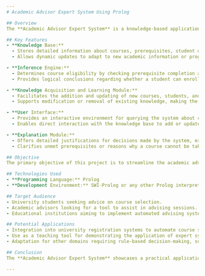 ```yaml
---
# Academic Advisor Expert System Using Prolog

## Overview
The **Academic Advisor Expert System** is a knowledge-based application designed to assist students in course selection and academic planning. By leveraging First Order Logic (FOL) implemented in Prolog, this system provides personalized academic advice based on a student's major, completed courses, and academic requirements. This project simulates the role of an academic advisor, ensuring that students meet all prerequisites before enrolling in courses and guiding them through their academic journey.

## Key Features
- **Knowledge Base:**
  - Stores detailed information about courses, prerequisites, student details, and major requirements.
  - Allows dynamic updates to adapt to new academic information or program changes.

- **Inference Engine:**
  - Determines course eligibility by checking prerequisite completion and other academic requirements.
  - Provides logical conclusions regarding whether a student can enroll in a specific course.

- **Knowledge Acquisition and Learning Module:**
  - Facilitates the addition and updating of new courses, students, and completion records.
  - Supports modification or removal of existing knowledge, making the system highly flexible.

- **User Interface:**
  - Provides an interactive environment for querying the system about course eligibility.
  - Enables direct interaction with the knowledge base to add or update academic information.

- **Explanation Module:**
  - Offers detailed justifications for decisions made by the system, explaining the reasoning behind academic advice.
  - Clarifies unmet prerequisites or reasons why a course cannot be taken, ensuring transparency.

## Objective
The primary objective of this project is to streamline the academic advising process by automating tasks typically performed by human advisors. The system ensures that students follow a logical and structured academic path, preventing enrollment in courses without meeting necessary prerequisites, and guiding them toward successful completion of their major.

## Technologies Used
- **Programming Language:** Prolog
- **Development Environment:** SWI-Prolog or any other Prolog interpreter

## Target Audience
- University students seeking advice on course selection.
- Academic advisors looking for a tool to assist in advising sessions.
- Educational institutions aiming to implement automated advising systems.

## Potential Applications
- Integration into university registration systems to automate course selection processes.
- Use as a teaching tool for demonstrating the application of expert systems in education.
- Adaptation for other domains requiring rule-based decision-making, such as career advising or program planning.

## Conclusion
The **Academic Advisor Expert System** showcases a practical application of artificial intelligence in education, demonstrating how expert systems can enhance decision-making processes. By providing clear, logical advice and explanations, this system aims to improve the academic experience for students and advisors alike.

---
```


